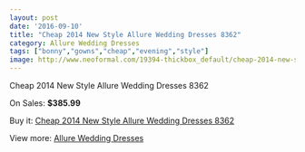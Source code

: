 ```yaml
---
layout: post
date: '2016-09-10'
title: "Cheap 2014 New Style Allure Wedding Dresses 8362"
category: Allure Wedding Dresses
tags: ["bonny","gowns","cheap","evening","style"]
image: http://www.neoformal.com/19394-thickbox_default/cheap-2014-new-style-allure-wedding-dresses-8362.jpg
---
```

Cheap 2014 New Style Allure Wedding Dresses 8362

On Sales: **$385.99**
<a href="https://www.neoformal.com/en/allure-wedding-dresses-2014/6218-cheap-2014-new-style-allure-wedding-dresses-8362.html"><amp-img layout="responsive" width="600" height="600" src="//www.neoformal.com/19394-thickbox_default/cheap-2014-new-style-allure-wedding-dresses-8362.jpg" alt="Cheap 2014 New Style Allure Wedding Dresses 8362 0" /></a>
<a href="https://www.neoformal.com/en/allure-wedding-dresses-2014/6218-cheap-2014-new-style-allure-wedding-dresses-8362.html"><amp-img layout="responsive" width="600" height="600" src="//www.neoformal.com/19395-thickbox_default/cheap-2014-new-style-allure-wedding-dresses-8362.jpg" alt="Cheap 2014 New Style Allure Wedding Dresses 8362 1" /></a>
<a href="https://www.neoformal.com/en/allure-wedding-dresses-2014/6218-cheap-2014-new-style-allure-wedding-dresses-8362.html"><amp-img layout="responsive" width="600" height="600" src="//www.neoformal.com/19396-thickbox_default/cheap-2014-new-style-allure-wedding-dresses-8362.jpg" alt="Cheap 2014 New Style Allure Wedding Dresses 8362 2" /></a>

Buy it: [Cheap 2014 New Style Allure Wedding Dresses 8362](https://www.neoformal.com/en/allure-wedding-dresses-2014/6218-cheap-2014-new-style-allure-wedding-dresses-8362.html "Cheap 2014 New Style Allure Wedding Dresses 8362")

View more: [Allure Wedding Dresses](https://www.neoformal.com/en/82-allure-wedding-dresses-2014 "Allure Wedding Dresses")